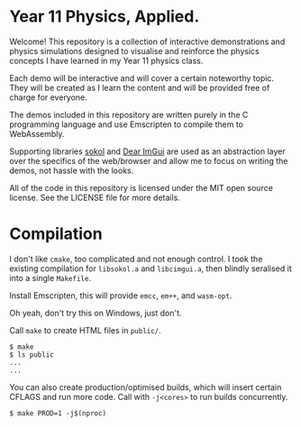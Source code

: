 # Year 11 Physics, Applied.

Welcome! This repository is a collection of interactive demonstrations and physics simulations designed to visualise and reinforce the physics concepts I have learned in my Year 11 physics class.

Each demo will be interactive and will cover a certain noteworthy topic. They will be created as I learn the content and will be provided free of charge for everyone.

The demos included in this repository are written purely in the C programming language and use Emscripten to compile them to WebAssembly.

Supporting libraries [sokol](https://github.com/floooh/sokol) and [Dear ImGui](https://github.com/ocornut/imgui) are used as an abstraction layer over the specifics of the web/browser and allow me to focus on writing the demos, not hassle with the looks.

All of the code in this repository is licensed under the MIT open source license. See the LICENSE file for more details.

<!-- To use the demos, simply visit my website and navigate to the Year 11 Physics Applied section. From there, you can select any demo you would like to run and begin interacting with it. -->

# Compilation

I don't like `cmake`, too complicated and not enough control. I took the existing compilation for `libsokol.a` and `libcimgui.a`, then blindly seralised it into a single `Makefile`.

Install Emscripten, this will provide `emcc`, `em++`, and `wasm-opt`.

Oh yeah, don't try this on Windows, just don't.

Call `make` to create HTML files in `public/`.

```
$ make
$ ls public
...
...
```

You can also create production/optimised builds, which will insert certain CFLAGS and run more code. Call with `-j<cores>` to run builds concurrently.

```
$ make PROD=1 -j$(nproc)
```
